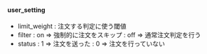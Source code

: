 #### user_setting

* limit_weight : 注文する判定に使う閾値
* filter : on => 強制的に注文をスキップ : off => 通常注文判定を行う
* status : 1 => 注文を送った : 0 => 注文を行っていない
